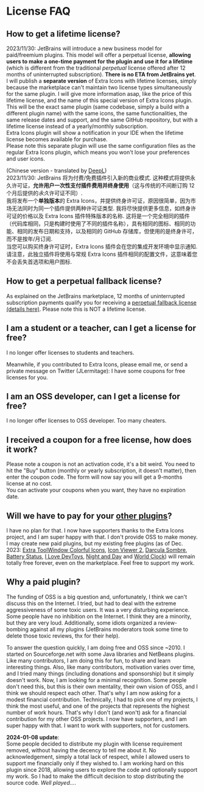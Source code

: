 # License FAQ

## How to get a lifetime license?

2023/11/30: JetBrains will introduce a new business model for paid/freemium plugins. This model will offer a perpetual license, **allowing users to make a one-time payment for the plugin and use it for a lifetime** (which is different from the traditional *perpetual* license offered after 12 months of uninterrupted subscription). **There is no ETA from JetBrains yet**.  
I will publish a **separate version** of Extra Icons with lifetime licenses, simply because the marketplace can't maintain two license types simultaneously for the same plugin. I will give more information asap, like the price of this lifetime license, and the name of this special version of Extra Icons plugin. This will be the exact same plugin (same codebase, simply a build with a different plugin name) with the same icons, the same functionalities, the same release dates and support, and the same GitHub repository, but with a lifetime license instead of a yearly/monthly subscription.    
Extra Icons plugin will show a notification in your IDE when the lifetime license becomes available for purchase.  
Please note this separate plugin will use the same configuration files as the regular Extra Icons plugin, which means you won't lose your preferences and user icons.

(Chinese version - translated by [DeepL](https://www.deepl.com/translator))      
2023/11/30: JetBrains 将为付费/免费插件引入新的商业模式. 这种模式将提供永久许可证，**允许用户一次性支付插件费用并终身使用**（这与传统的不间断订购 12 个月后提供的*永久*许可证不同）.  
我将发布一个**单独版本**的 Extra Icons，并提供终身许可证，原因很简单，因为市场无法同时为同一个插件提供两种许可证类型. 我将尽快提供更多信息，如终身许可证的价格以及 Extra Icons 插件特殊版本的名称. 这将是一个完全相同的插件（代码库相同，只是构建时使用了不同的插件名称），具有相同的图标、相同的功能、相同的发布日期和支持，以及相同的 GitHub 存储库，但使用的是终身许可，而不是按年/月订阅.  
当您可以购买终身许可证时，Extra Icons 插件会在您的集成开发环境中显示通知.  
请注意，此独立插件将使用与常规 Extra Icons 插件相同的配置文件，这意味着您不会丢失首选项和用户图标.

## How to get a perpetual fallback license?

As explained on the JetBrains marketplace, 12 months of uninterrupted subscription payments qualify you for receiving a [perpetual fallback license (details here)](https://sales.jetbrains.com/hc/en-gb/articles/207240845-What-is-perpetual-fallback-license). Please note this is NOT a lifetime license.

## I am a student or a teacher, can I get a license for free?

I no longer offer licenses to students and teachers.

Meanwhile, if you contributed to Extra Icons, please email me, or send a private message on Twitter (JLermitage): I have some coupons for free licenses for you.

## I am an OSS developer, can I get a license for free?

I no longer offer licenses to OSS developer. Too many cheaters.

## I received a coupon for a free license, how does it work?

Please note a coupon is not an activation code, it's a bit weird. You need to hit the "Buy" button (monthly or yearly subscription, it doesn't matter), then enter the coupon code. The form will now say you will get a 9-months license at no cost.  
You can activate your coupons when you want, they have no expiration date.

## Will we have to pay for your [other plugins](https://plugins.jetbrains.com/author/ed9cc7eb-74f5-46c1-b0df-67162fe1a1c5)?

I have no plan for that. I now have supporters thanks to the Extra Icons project, and I am super happy with that. I don't provide OSS to make money. I may create new paid plugins, but my existing free plugins (as of Dec. 2023: [Extra ToolWindow Colorful Icons](https://plugins.jetbrains.com/plugin/16604-extra-toolwindow-colorful-icons/), [Icon Viewer 2](https://plugins.jetbrains.com/plugin/13995-icon-viewer-2/), [Darcula Sombre](https://plugins.jetbrains.com/plugin/12264-darcula-sombre/), [Battery Status](https://plugins.jetbrains.com/plugin/12321-battery-status/), [I Love DevToys](https://plugins.jetbrains.com/plugin/20198-i-love-devtoys/), [Night and Day](https://plugins.jetbrains.com/plugin/16550-night-and-day/) and [World Clock](https://plugins.jetbrains.com/plugin/17816-world-clock/)) will remain totally free forever, even on the marketplace. Feel free to support my work.

## Why a paid plugin?

The funding of OSS is a big question and, unfortunately, I think we can't discuss this on the Internet. I tried, but had to deal with the extreme aggressiveness of some toxic users. It was a very disturbing experience. Some people have no inhibition on the Internet. I think they are a minority, but they are very loud. Additionally, some idiots organized a review-bombing against all my plugins (JetBrains moderators took some time to delete those toxic reviews, thx for their help).

To answer the question quickly, I am doing free and OSS since ~2010. I started on Sourceforge.net with some Java libraries and NetBeans plugins. Like many contributors, I am doing this for fun, to share and learn interesting things. Also, like many contributors, motivation varies over time, and I tried many things (including donations and sponsorship) but it simply doesn't work. Now, I am looking for a minimal recognition. Some people don't need this, but this is their own mentality, their own vision of OSS, and I think we should respect each other. That's why I am now asking for a modest financial contribution. Technically, I had to pick one of my projects, I think the most useful, and one of the projects that represents the highest number of work hours. That's why I don't (and won't) ask for a financial contribution for my other OSS projects. I now have supporters, and I am super happy with that. I want to work with supporters, not for customers.

**2024-01-08 update**:  
Some people decided to distribute my plugin with license requirement removed, without having the decency to tell me about it. No acknowledgement, simply a total lack of respect, while I allowed users to support me financially only if they wished to. I am working hard on this plugin since 2018, allowing users to explore the code and optionally support my work. So I had to make the difficult decision to stop distributing the source code. *Well played...*.
